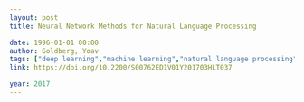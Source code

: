 ```yaml
---
layout: post
title: Neural Network Methods for Natural Language Processing

date: 1996-01-01 00:00
author: Goldberg, Yoav
tags: ["deep learning","machine learning","natural language processing","neural networks","recurrent neural networks","sequence to sequence models","supervised learning","word embeddings"]
link: https://doi.org/10.2200/S00762ED1V01Y201703HLT037

year: 2017
---
```




